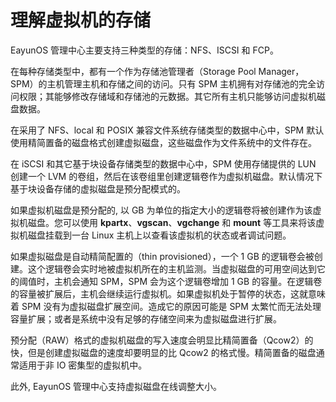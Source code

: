 # 理解虚拟机的存储

EayunOS 管理中心主要支持三种类型的存储：NFS、ISCSI 和 FCP。

在每种存储类型中，都有一个作为存储池管理者（Storage Pool
Manager，SPM）的主机管理主机和存储之间的访问。只有 SPM
主机拥有对存储池的完全访问权限；其能够修改存储域和存储池的元数据。其它所有主机只能够访问虚拟机磁盘数据。

在采用了 NFS、local 和 POSIX 兼容文件系统存储类型的数据中心中，SPM
默认使用精简置备的磁盘格式创建虚拟磁盘，这些磁盘作为文件系统中的文件存在。

在 iSCSI 和其它基于块设备存储类型的数据中心中，SPM 使用存储提供的 LUN
创建一个 LVM
的卷组，然后在该卷组里创建逻辑卷作为虚拟机磁盘。默认情况下基于块设备存储的虚拟磁盘是预分配模式的。

如果虚拟机磁盘是预分配的, 以 GB
为单位的指定大小的逻辑卷将被创建作为该虚拟机磁盘。您可以使用
**kpartx**、**vgscan**、**vgchange** 和 **mount**
等工具来将该虚拟机磁盘挂载到一台 Linux
主机上以查看该虚拟机的状态或者调试问题。

如果虚拟磁盘是自动精简配置的（thin provisioned），一个 1 GB 的逻辑卷会被创建。这个逻辑卷会实时地被虚拟机所在的主机监测。当虚拟磁盘的可用空间达到它的阈值时，主机会通知 SPM，SPM 会为这个逻辑卷增加 1 GB 的容量。在逻辑卷的容量被扩展后，主机会继续运行虚拟机。如果虚拟机处于暂停的状态，这就意味着 SPM 没有为虚拟磁盘扩展空间。造成它的原因可能是 SPM 太繁忙而无法处理容量扩展；或者是系统中没有足够的存储空间来为虚拟磁盘进行扩展。

预分配（RAW）格式的虚拟机磁盘的写入速度会明显比精简置备（Qcow2）的快，但是创建虚拟磁盘的速度却要明显的比
Qcow2 的格式慢。精简置备的磁盘通常适用于非 IO 密集型的虚拟机中。

此外, EayunOS 管理中心支持虚拟磁盘在线调整大小。

